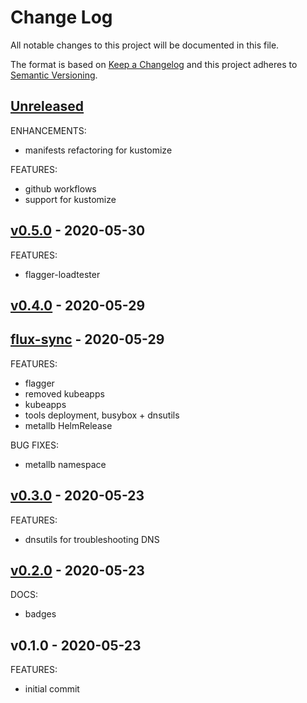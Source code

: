 # Change Log

All notable changes to this project will be documented in this file.

The format is based on [Keep a Changelog](http://keepachangelog.com/) and this
project adheres to [Semantic Versioning](http://semver.org/).

<a name="unreleased"></a>
## [Unreleased]
ENHANCEMENTS:
- manifests refactoring for kustomize

FEATURES:
- github workflows
- support for kustomize


<a name="v0.5.0"></a>
## [v0.5.0] - 2020-05-30
FEATURES:
- flagger-loadtester


<a name="v0.4.0"></a>
## [v0.4.0] - 2020-05-29



<a name="flux-sync"></a>
## [flux-sync] - 2020-05-29
FEATURES:
- flagger
- removed kubeapps
- kubeapps
- tools deployment, busybox + dnsutils
- metallb HelmRelease

BUG FIXES:
- metallb namespace


<a name="v0.3.0"></a>
## [v0.3.0] - 2020-05-23
FEATURES:
- dnsutils for troubleshooting DNS


<a name="v0.2.0"></a>
## [v0.2.0] - 2020-05-23
DOCS:
- badges


<a name="v0.1.0"></a>
## v0.1.0 - 2020-05-23
FEATURES:
- initial commit


[Unreleased]: https://github.com/terraform-aws-modules/terraform-aws-eks/compare/v0.5.0...HEAD
[v0.5.0]: https://github.com/terraform-aws-modules/terraform-aws-eks/compare/v0.4.0...v0.5.0
[v0.4.0]: https://github.com/terraform-aws-modules/terraform-aws-eks/compare/flux-sync...v0.4.0
[flux-sync]: https://github.com/terraform-aws-modules/terraform-aws-eks/compare/v0.3.0...flux-sync
[v0.3.0]: https://github.com/terraform-aws-modules/terraform-aws-eks/compare/v0.2.0...v0.3.0
[v0.2.0]: https://github.com/terraform-aws-modules/terraform-aws-eks/compare/v0.1.0...v0.2.0
